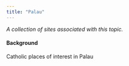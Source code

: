 ```yaml
---
title: "Palau"
---
```



*A collection of sites associated with this topic.*

#### Background

Catholic places of interest in Palau


